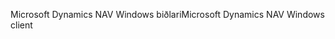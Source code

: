 <span data-ttu-id="bfb68-101">Microsoft Dynamics NAV Windows biðlari</span><span class="sxs-lookup"><span data-stu-id="bfb68-101">Microsoft Dynamics NAV Windows client</span></span>